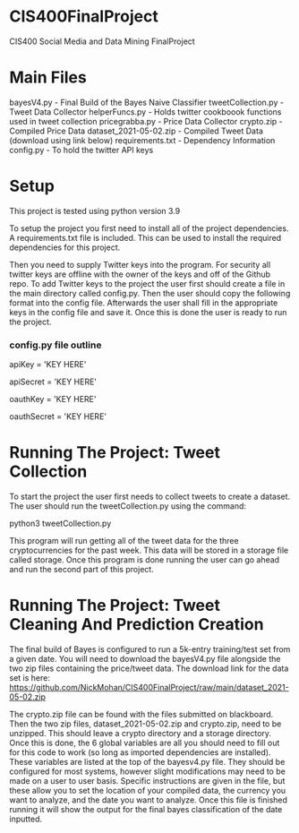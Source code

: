 # CIS400FinalProject
CIS400 Social Media and Data Mining FinalProject

# Main Files
bayesV4.py - Final Build of the Bayes Naive Classifier
tweetCollection.py - Tweet Data Collector
helperFuncs.py - Holds twitter cookboook functions used in tweet collection
pricegrabba.py - Price Data Collector
crypto.zip - Compiled Price Data
dataset_2021-05-02.zip - Compiled Tweet Data (download using link below)
requirements.txt - Dependency Information
config.py - To hold the twitter API keys

# Setup
This project is tested using python version 3.9

To setup the project you first need to install all of the project dependencies. A requirements.txt file is included. This
can be used to install the required dependencies for this project.

Then you need to supply Twitter keys into the program. For security all twitter keys
are offline with the owner of the keys and off of the Github repo. To add Twitter keys to the project the user
first should create a file in the main directory called config.py. Then the user should copy the following
format into the config file. Afterwards the user shall fill in the appropriate keys in the config file and
save it. Once this is done the user is ready to run the project.

### config.py file outline
apiKey = 'KEY HERE'

apiSecret = 'KEY HERE'

oauthKey = 'KEY HERE'

oauthSecret = 'KEY HERE'


# Running The Project: Tweet Collection
To start the project the user first needs to collect tweets to create a dataset. The user should run the tweetCollection.py using the command:

python3 tweetCollection.py

This program will run getting all of the tweet data for the three cryptocurrencies for the past week. This data will be stored in a storage file called storage. Once this program is done running the user can go ahead and run the second part of this project.

# Running The Project: Tweet Cleaning And Prediction Creation
The final build of Bayes is configured to run a 5k-entry training/test set from a given date. You will need to download the bayesV4.py file alongside the two zip files containing the price/tweet data. The download link for the data set is here:
https://github.com/NickMohan/CIS400FinalProject/raw/main/dataset_2021-05-02.zip

The crypto.zip file can be found with the files submitted on blackboard.
Then the two zip files, dataset_2021-05-02.zip and crypto.zip, need to be unzipped. This should leave a crypto directory and a storage directory. Once this is done, the 6 global variables are all you should need to fill out for this code to work (so long as imported dependencies are installed). These variables are listed at the top of the bayesv4.py file. They should be configured for most systems, however slight modifications may need to be made on a user to user basis. Specific instructions are given in the file, but these allow you to set the location of your compiled data, the currency you want to analyze, and the date you want to analyze. Once this file is finished running it will show the output for the final bayes classification of the date inputted.
